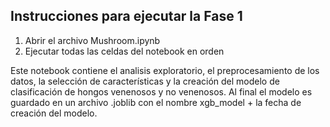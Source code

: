 ## Instrucciones para ejecutar la Fase 1

1. Abrir el archivo Mushroom.ipynb
2. Ejecutar todas las celdas del notebook en orden

Este notebook contiene el analisis exploratorio, el preprocesamiento de los datos, la selección de características y la creación del modelo de clasificación de hongos venenosos y no venenosos. Al final el modelo es guardado en un archivo .joblib con el nombre xgb_model + la fecha de creación del modelo.